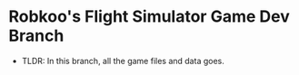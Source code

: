 # Robkoo's Flight Simulator Game Dev Branch

- TLDR: In this branch, all the game files and data goes.